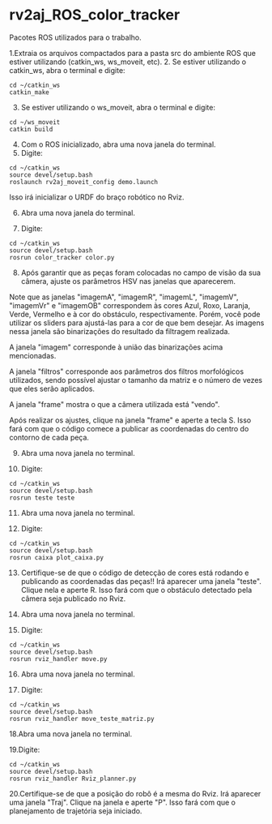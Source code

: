 # rv2aj_ROS_color_tracker
Pacotes ROS utilizados para o trabalho.


1.Extraia os arquivos compactados para a pasta src do ambiente ROS que estiver utilizando (catkin_ws, ws_moveit, etc).
2. Se estiver utilizando o catkin_ws, abra o terminal e digite: 

```
cd ~/catkin_ws
catkin_make
```

3. Se estiver utilizando o ws_moveit, abra o terminal e digite:

```
cd ~/ws_moveit
catkin build
```

4. Com o ROS inicializado, abra uma nova janela do terminal.
5. Digite:

```
cd ~/catkin_ws
source devel/setup.bash
roslaunch rv2aj_moveit_config demo.launch
```

Isso irá inicializar o URDF do braço robótico no Rviz.

6. Abra uma nova janela do terminal.

7. Digite:

```
cd ~/catkin_ws
source devel/setup.bash
rosrun color_tracker color.py
```  

8. Após garantir que as peças foram colocadas no campo de visão da sua câmera, ajuste os parâmetros HSV nas janelas que aparecerem.

Note que as janelas "imagemA", "imagemR", "imagemL", "imagemV", "imagemVr" e "imagemOB" correspondem às cores Azul, Roxo, Laranja, Verde,
Vermelho e à cor do obstáculo, respectivamente. Porém, você pode utilizar os sliders para ajustá-las para a cor de que bem desejar. 
As imagens nessa janela são binarizações do resultado da filtragem realizada.

A janela "imagem" corresponde à união das binarizações acima mencionadas.

A janela "filtros" corresponde aos parâmetros dos filtros morfológicos utilizados, sendo possível ajustar o tamanho da matriz e o número
de vezes que eles serão aplicados.

A janela "frame" mostra o que a câmera utilizada está "vendo".

Após realizar os ajustes, clique na janela "frame" e aperte a tecla S. Isso fará com que o código comece a publicar as coordenadas do
centro do contorno de cada peça.

9. Abra uma nova janela no terminal.

10. Digite:

```
cd ~/catkin_ws
source devel/setup.bash
rosrun teste teste
```

11. Abra uma nova janela no terminal.

12. Digite:

```
cd ~/catkin_ws
source devel/setup.bash
rosrun caixa plot_caixa.py
```  

13. Certifique-se de que o código de detecção de cores está rodando e publicando as coordenadas das peças!!
Irá aparecer uma janela "teste".  Clique nela e aperte R. Isso fará com que o obstáculo detectado pela câmera seja publicado no Rviz.

14. Abra uma nova janela no terminal.

15. Digite:

```
cd ~/catkin_ws
source devel/setup.bash
rosrun rviz_handler move.py
```   

16. Abra uma nova janela no terminal.

17. Digite:

```
cd ~/catkin_ws
source devel/setup.bash
rosrun rviz_handler move_teste_matriz.py
```

18.Abra uma nova janela no terminal.

19.Digite:

```
cd ~/catkin_ws
source devel/setup.bash
rosrun rviz_handler Rviz_planner.py
``` 

20.Certifique-se de que a posição do robô é a mesma do Rviz. Irá aparecer uma janela "Traj". Clique na janela e aperte "P".
Isso fará com que o planejamento de trajetória seja iniciado.
    

